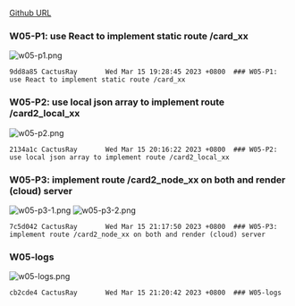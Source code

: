 [Github URL](https://github.com/CactusRay/1112_wp2_demo_75)

### W05-P1: use React to implement static route /card_xx
 
![w05-p1.png](https://eumovzkxoivpebjwcgny.supabase.co/storage/v1/object/public/demo-75/md_img/w05-p1.png)

```
9dd8a85 CactusRay       Wed Mar 15 19:28:45 2023 +0800  ### W05-P1: use React to implement static route /card_xx
```

### W05-P2: use local json array to implement route /card2_local_xx
 
![w05-p2.png](https://eumovzkxoivpebjwcgny.supabase.co/storage/v1/object/public/demo-75/md_img/w05-p2.png)

```
2134a1c CactusRay       Wed Mar 15 20:16:22 2023 +0800  ### W05-P2: use local json array to implement route /card2_local_xx
```

### W05-P3: implement route /card2_node_xx on both and render (cloud) server
 
![w05-p3-1.png](https://eumovzkxoivpebjwcgny.supabase.co/storage/v1/object/public/demo-75/md_img/w05-p3-1.png)
![w05-p3-2.png](https://eumovzkxoivpebjwcgny.supabase.co/storage/v1/object/public/demo-75/md_img/w05-p3-2.png)

```
7c5d042 CactusRay       Wed Mar 15 21:17:50 2023 +0800  ### W05-P3: implement route /card2_node_xx on both and render (cloud) server
```

### W05-logs

![w05-logs.png](https://eumovzkxoivpebjwcgny.supabase.co/storage/v1/object/public/demo-75/md_img/w05-logs.png)

```
cb2cde4 CactusRay       Wed Mar 15 21:20:42 2023 +0800  ### W05-logs
```

